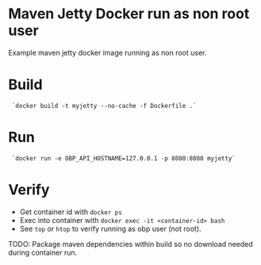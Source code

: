 # Maven Jetty Docker run as non root user

Example maven jetty docker image running as non root user.

# Build

     `docker build -t myjetty --no-cache -f Dockerfile .`

# Run

     `docker run -e OBP_API_HOSTNAME=127.0.0.1 -p 8080:8080 myjetty`

# Verify

- Get container id with `docker ps`
- Exec into container with `docker exec -it <container-id> bash`
- See `top` or `htop` to verify running as obp user (not root).


TODO: Package maven dependencies within build so no download needed during 
container run.
